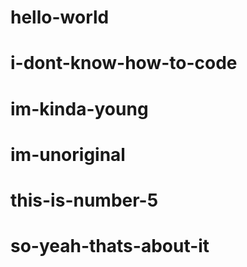 # hello-world
# i-dont-know-how-to-code
# im-kinda-young
# im-unoriginal
# this-is-number-5
# so-yeah-thats-about-it
